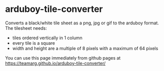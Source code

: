 # arduboy-tile-converter
Converts a black/white tile sheet as a png, jpg or gif to the arduboy format.
The tilesheet needs:
* tiles ordered vertically in 1 column
* every tile is a square
* width and height are a multiple of 8 pixels with a maximum of 64 pixels

You can use this page immediately from github pages at https://teamarg.github.io/arduboy-tile-converter/
